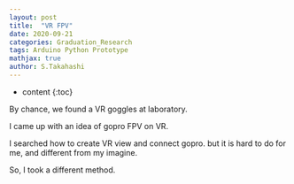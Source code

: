 ```yaml
---
layout: post
title:  "VR FPV"
date: 2020-09-21
categories: Graduation_Research 
tags: Arduino Python Prototype
mathjax: true
author: S.Takahashi
---
```


* content
{:toc}

By chance, we found a VR goggles at laboratory.


I came up with an idea of gopro FPV on VR.


I searched how to create VR view and connect gopro.
but it is hard to do for me, and different from my imagine.


So, I took a different method.